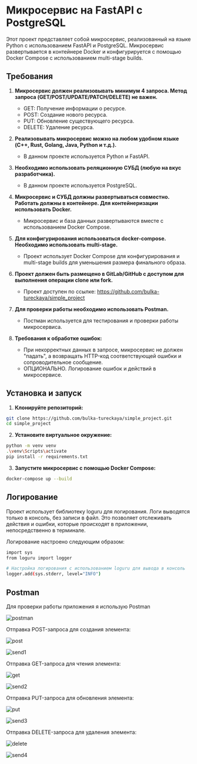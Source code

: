 # Микросервис на FastAPI с PostgreSQL

Этот проект представляет собой микросервис, реализованный на языке Python с использованием FastAPI и PostgreSQL. Микросервис развертывается в контейнере Docker и конфигурируется с помощью Docker Compose с использованием multi-stage builds.

## Требования

1. **Микросервис должен реализовывать минимум 4 запроса. Метод запроса (GET/POST/UPDATE/PATCH/DELETE) не важен.**
   - GET: Получение информации о ресурсе.
   - POST: Создание нового ресурса.
   - PUT: Обновление существующего ресурса.
   - DELETE: Удаление ресурса.

2. **Реализовывать микросервис можно на любом удобном языке (C++, Rust, Golang, Java, Python и т.д.).**
   - В данном проекте используется Python и FastAPI.

3. **Необходимо использовать реляционную СУБД (любую на вкус разработчика).**
   - В данном проекте используется PostgreSQL.

4. **Микросервис и СУБД должны развертываться совместно. Работать должны в контейнере. Для контейнеризации использовать Docker.**
   - Микросервис и база данных развертываются вместе с использованием Docker Compose.

5. **Для конфигурирования использоваться docker-compose. Необходимо использовать multi-stage.**
   - Проект использует Docker Compose для конфигурирования и multi-stage builds для уменьшения размера финального образа.

6. **Проект должен быть размещено в GitLab/GitHub с доступом для выполнения операции clone или fork.**
   - Проект доступен по ссылке: https://github.com/bulka-tureckaya/simple_project

7. **Для проверки работы необходимо использовать Postman.**
   - Постман используется для тестирования и проверки работы микросервиса.

8. **Требования к обработке ошибок:**
   - При некорректных данных в запросе, микросервис не должен "падать", а возвращать HTTP-код соответствующей ошибки и сопроводительное сообщение.
   - ОПЦИОНАЛЬНО. Логирование ошибок и действий в микросервисе.

## Установка и запуск

1. **Клонируйте репозиторий:**

```bash
git clone https://github.com/bulka-tureckaya/simple_project.git
cd simple_project
```

2. **Установите виртуальное окружение:**

```bash
python -m venv venv
.\venv\Scripts\activate
pip install -r requirements.txt
```
3. **Запустите микросервис с помощью Docker Compose:**

```bash
docker-compose up --build
```

## Логирование

Проект использует библиотеку loguru для логирования. Логи выводятся только в консоль, без записи в файл. Это позволяет отслеживать действия и ошибки, которые происходят в приложении, непосредственно в терминале.

Логирование настроено следующим образом:

```bash
import sys
from loguru import logger

# Настройка логирования с использованием loguru для вывода в консоль
logger.add(sys.stderr, level="INFO")
```
## Postman

Для проверки работы приложения я использую Postman

![postman](https://github.com/user-attachments/assets/9f18ac05-6636-45f3-9e14-9691fa1c9212)

Отправка POST-запроса для создания элемента:

![post](https://github.com/user-attachments/assets/8ee92e7d-2a70-414c-a4a7-dc91d930f1e9)

![send1](https://github.com/user-attachments/assets/d3193c9f-fcca-4ff3-bd3b-304b9171eff4)

Отправка GET-запроса для чтения элемента:

![get](https://github.com/user-attachments/assets/bdf36373-5049-4802-a7cb-d3392779c2c7)

![send2](https://github.com/user-attachments/assets/f0b40eb3-41ee-4d86-86f9-e3f715f2b992)

Отправка PUT-запроса для обновления элемента:

![put](https://github.com/user-attachments/assets/3d111975-87f6-47f7-b43d-9437c5a30bb8)

![send3](https://github.com/user-attachments/assets/69f5c538-1c99-43a6-81f4-816029ed1db4)

Отправка DELETE-запроса для удаления элемента:

![delete](https://github.com/user-attachments/assets/10eb8f0f-16a8-4393-851b-3a8227e7e30d)

![send4](https://github.com/user-attachments/assets/22adad22-c8bb-41be-bc34-d1d593faa273)


